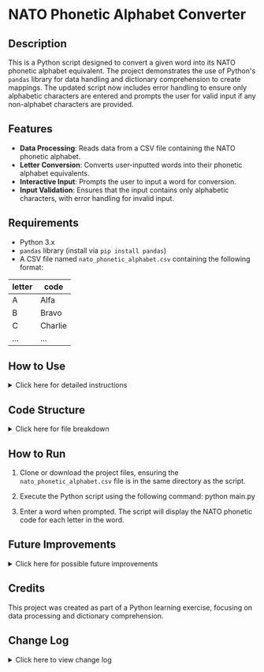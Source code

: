 # NATO Phonetic Alphabet Converter

## Description

This is a Python script designed to convert a given word into its NATO phonetic alphabet equivalent. The project demonstrates the use of Python's `pandas` library for data handling and dictionary comprehension to create mappings. The updated script now includes error handling to ensure only alphabetic characters are entered and prompts the user for valid input if any non-alphabet characters are provided.

## Features

- **Data Processing**: Reads data from a CSV file containing the NATO phonetic alphabet.
- **Letter Conversion**: Converts user-inputted words into their phonetic alphabet equivalents.
- **Interactive Input**: Prompts the user to input a word for conversion.
- **Input Validation**: Ensures that the input contains only alphabetic characters, with error handling for invalid input.

## Requirements

- Python 3.x
- `pandas` library (install via `pip install pandas`)
- A CSV file named `nato_phonetic_alphabet.csv` containing the following format:

| letter | code       |
|--------|------------|
| A      | Alfa       |
| B      | Bravo      |
| C      | Charlie    |
| ...    | ...        |

## How to Use

<details>
<summary>Click here for detailed instructions</summary>

1. **Start the Application**:
   - Ensure the `nato_phonetic_alphabet.csv` file is in the same directory as the script.
   - Run the Python script using the provided command in the "How to Run" section.

2. **Input**:
   - Enter a word when prompted by the script. Only alphabetic characters will be processed.

3. **Functionality**:
   - The script will convert each letter of the entered word into its NATO phonetic alphabet equivalent and display the result.
   - If a non-alphabet character is entered, the script will prompt the user to enter a valid word.

</details>

## Code Structure

<details>
<summary>Click here for file breakdown</summary>

### `nato_phonetic_alphabet.csv`
- **Purpose**: Contains the NATO phonetic alphabet data in tabular form.
- **Columns**:
  - `letter`: The letter of the English alphabet.
  - `code`: The corresponding NATO phonetic code.

### `main.py`
- **Purpose**: Implements the logic to read the CSV file, map letters to phonetic codes, and prompt user input.
- **Key Functions**:
  - `generate_phonetic()`: Converts the user input to its NATO phonetic equivalent, with error handling for non-alphabetic characters.

</details>

## How to Run

1. Clone or download the project files, ensuring the `nato_phonetic_alphabet.csv` file is in the same directory as the script.
2. Execute the Python script using the following command:
    python main.py

3. Enter a word when prompted. The script will display the NATO phonetic code for each letter in the word.

## Future Improvements

<details>
<summary>Click here for possible future improvements</summary>

- **Improvement 1**: Add support for phrases or sentences instead of single words.
- **Improvement 2**: Develop a graphical user interface (GUI) for user-friendly interaction.

</details>

## Credits

This project was created as part of a Python learning exercise, focusing on data processing and dictionary comprehension.

## Change Log

<details>
<summary>Click here to view change log</summary>

### Version 1.1.0
- **Improved Input Validation**: Added recursive error handling for non-alphabetic characters. The script now asks the user to re-enter a valid word if invalid characters are entered.
  
### Version 1.0.0
- **Initial Release**: Converts user-inputted words into NATO phonetic alphabet equivalents.

</details>
